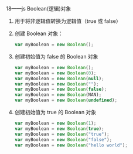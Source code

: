 18——js Boolean(逻辑)对象

1. 用于将非逻辑值转换为逻辑值（true 或 false）

2. 创建 Boolean 对象：

   ```javascript
   var myBoolean = new Boolean();
   ```

3. 创建初始值为 false 的 Boolean 对象

   ```javascript
   var myBoolean = new Boolean();
   var myBoolean = new Boolean(0);
   var myBoolean = new Boolean(null);
   var myBoolean = new Boolean("");
   var myBoolean = new Boolean(false);
   var myBoolean = new Boolean(NAN);
   var myBoolean = new Boolean(undefined);
   ```

4. 创建初始值为 true 的 Boolean 对象

   ```javascript
   var myBoolean = new Boolean(1);
   var myBoolean = new Boolean(true);
   var myBoolean = new Boolean("true");
   var myBoolean = new Boolean("false");
   var myBoolean = new Boolean("hello world");
   ```


